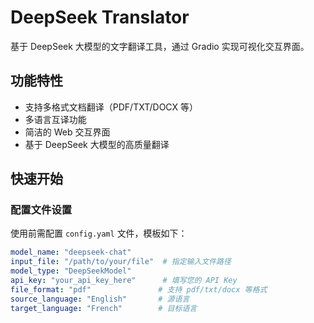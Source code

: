 # DeepSeek Translator

基于 DeepSeek 大模型的文字翻译工具，通过 Gradio 实现可视化交互界面。

## 功能特性
- 支持多格式文档翻译（PDF/TXT/DOCX 等）
- 多语言互译功能
- 简洁的 Web 交互界面
- 基于 DeepSeek 大模型的高质量翻译

## 快速开始

### 配置文件设置
使用前需配置 `config.yaml` 文件，模板如下：

```yaml
model_name: "deepseek-chat"
input_file: "/path/to/your/file"  # 指定输入文件路径
model_type: "DeepSeekModel"
api_key: "your_api_key_here"      # 填写您的 API Key
file_format: "pdf"               # 支持 pdf/txt/docx 等格式
source_language: "English"       # 源语言
target_language: "French"        # 目标语言
